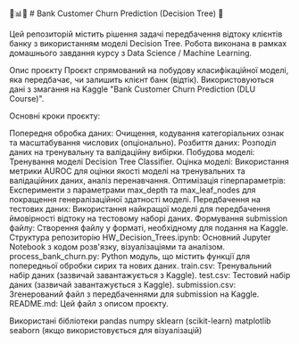 🎉📊🌳 # Bank Customer Churn Prediction (Decision Tree) 🎯

Цей репозиторій містить рішення задачі передбачення відтоку клієнтів банку з використанням моделі Decision Tree. Робота виконана в рамках домашнього завдання курсу з Data Science / Machine Learning.

Опис проєкту
Проєкт спрямований на побудову класифікаційної моделі, яка передбачає, чи залишить клієнт банк (відтік). Використовуються дані з змагання на Kaggle "Bank Customer Churn Prediction (DLU Course)".

Основні кроки проєкту:

Попередня обробка даних: Очищення, кодування категоріальних ознак та масштабування числових (опціонально).
Розбиття даних: Розподіл даних на тренувальну та валідаційну вибірки.
Побудова моделі: Тренування моделі Decision Tree Classifier.
Оцінка моделі: Використання метрики AUROC для оцінки якості моделі на тренувальних та валідаційних даних, аналіз перенавчання.
Оптимізація гіперпараметрів: Експерименти з параметрами max_depth та max_leaf_nodes для покращення генералізаційної здатності моделі.
Передбачення на тестових даних: Використання найкращої моделі для передбачення ймовірності відтоку на тестовому наборі даних.
Формування submission файлу: Створення файлу у форматі, необхідному для подання на Kaggle.
Структура репозиторію
HW_Decision_Trees.ipynb: Основний Jupyter Notebook з кодом розв'язку, візуалізаціями та аналізом.
process_bank_churn.py: Python модуль, що містить функції для попередньої обробки сирих та нових даних.
train.csv: Тренувальний набір даних (зазвичай завантажується з Kaggle).
test.csv: Тестовий набір даних (зазвичай завантажується з Kaggle).
submission.csv: Згенерований файл з передбаченнями для submission на Kaggle.
README.md: Цей файл з описом проєкту.

Використані бібліотеки
pandas
numpy
sklearn (scikit-learn)
matplotlib
seaborn (якщо використовується для візуалізацій)
